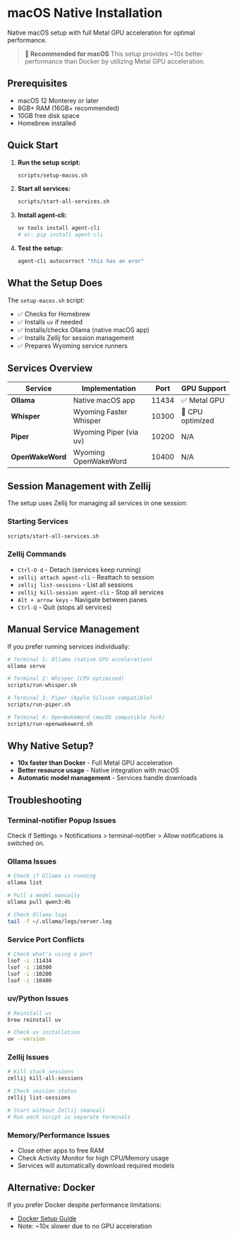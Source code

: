 # macOS Native Installation

Native macOS setup with full Metal GPU acceleration for optimal performance.

> **🍎 Recommended for macOS**
> This setup provides ~10x better performance than Docker by utilizing Metal GPU acceleration.

## Prerequisites

- macOS 12 Monterey or later
- 8GB+ RAM (16GB+ recommended)
- 10GB free disk space
- Homebrew installed

## Quick Start

1. **Run the setup script:**

   ```bash
   scripts/setup-macos.sh
   ```

2. **Start all services:**

   ```bash
   scripts/start-all-services.sh
   ```

3. **Install agent-cli:**

   ```bash
   uv tools install agent-cli
   # or: pip install agent-cli
   ```

4. **Test the setup:**
   ```bash
   agent-cli autocorrect "this has an eror"
   ```

## What the Setup Does

The `setup-macos.sh` script:

- ✅ Checks for Homebrew
- ✅ Installs `uv` if needed
- ✅ Installs/checks Ollama (native macOS app)
- ✅ Installs Zellij for session management
- ✅ Prepares Wyoming service runners

## Services Overview

| Service          | Implementation         | Port  | GPU Support      |
| ---------------- | ---------------------- | ----- | ---------------- |
| **Ollama**       | Native macOS app       | 11434 | ✅ Metal GPU     |
| **Whisper**      | Wyoming Faster Whisper | 10300 | 🔧 CPU optimized |
| **Piper**        | Wyoming Piper (via uv) | 10200 | N/A              |
| **OpenWakeWord** | Wyoming OpenWakeWord   | 10400 | N/A              |

## Session Management with Zellij

The setup uses Zellij for managing all services in one session:

### Starting Services

```bash
scripts/start-all-services.sh
```

### Zellij Commands

- `Ctrl-O d` - Detach (services keep running)
- `zellij attach agent-cli` - Reattach to session
- `zellij list-sessions` - List all sessions
- `zellij kill-session agent-cli` - Stop all services
- `Alt + arrow keys` - Navigate between panes
- `Ctrl-Q` - Quit (stops all services)

## Manual Service Management

If you prefer running services individually:

```bash
# Terminal 1: Ollama (native GPU acceleration)
ollama serve

# Terminal 2: Whisper (CPU optimized)
scripts/run-whisper.sh

# Terminal 3: Piper (Apple Silicon compatible)
scripts/run-piper.sh

# Terminal 4: OpenWakeWord (macOS compatible fork)
scripts/run-openwakeword.sh
```

## Why Native Setup?

- **10x faster than Docker** - Full Metal GPU acceleration
- **Better resource usage** - Native integration with macOS
- **Automatic model management** - Services handle downloads

## Troubleshooting

### Terminal-notifier Popup Issues

Check if Settings > Notifications > terminal-notifier > Allow notifications is switched on.

### Ollama Issues

```bash
# Check if Ollama is running
ollama list

# Pull a model manually
ollama pull qwen3:4b

# Check Ollama logs
tail -f ~/.ollama/logs/server.log
```

### Service Port Conflicts

```bash
# Check what's using a port
lsof -i :11434
lsof -i :10300
lsof -i :10200
lsof -i :10400
```

### uv/Python Issues

```bash
# Reinstall uv
brew reinstall uv

# Check uv installation
uv --version
```

### Zellij Issues

```bash
# Kill stuck sessions
zellij kill-all-sessions

# Check session status
zellij list-sessions

# Start without Zellij (manual)
# Run each script in separate terminals
```

### Memory/Performance Issues

- Close other apps to free RAM
- Check Activity Monitor for high CPU/Memory usage
- Services will automatically download required models

## Alternative: Docker

If you prefer Docker despite performance limitations:

- [Docker Setup Guide](docker.md)
- Note: ~10x slower due to no GPU acceleration
